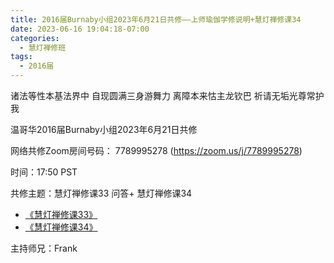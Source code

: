 ```yaml
---
title: 2016届Burnaby小组2023年6月21日共修——上师瑜伽学修说明+慧灯禅修课34
date: 2023-06-16 19:04:18-07:00
categories:
  - 慧灯禅修班
tags:
  - 2016届
---
```

诸法等性本基法界中 自现圆满三身游舞力 离障本来怙主龙钦巴 祈请无垢光尊常护我

温哥华2016届Burnaby小组2023年6月21日共修

网络共修Zoom房间号码： 7789995278 (<https://zoom.us/j/7789995278>)

时间：17:50 PST

共修主题：慧灯禅修课33 问答+ 慧灯禅修课34
* [《慧灯禅修课33》](https://www.youtube.com/watch?v=8mJMU8pDwo8)
* [《慧灯禅修课34》](https://www.youtube.com/watch?v=yZ27Ee9Fvuw)

主持师兄：Frank